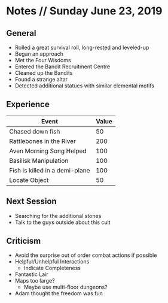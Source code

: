 # Notes // Sunday June 23, 2019

## General

* Rolled a great survival roll, long-rested and leveled-up
* Began an approach
* Met the Four Wisdoms
* Entered the Bandit Recruitment Centre
* Cleaned up the Bandits
* Found a strange altar
* Detected additional statues with similar elemental motifs

## Experience

|Event|Value|
|--|--|
|Chased down fish|50|
|Rattlebones in the River|200|
|Aven Morning Song Helped|100|
|Basilisk Manipulation|100|
|Fish is killed in a demi-plane|100|
|Locate Object|50|

## Next Session

* Searching for the additional stones
* Talk to the guys outside about this cult

## Criticism

* Avoid the surprise out of order combat actions if possible
* Helpful/Unhelpful Interactions
  * Indicate Completeness
* Fantastic Lair
* Maps too large?
  * Maybe use multi-floor dungeons?
* Adam thought the freedom was fun